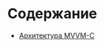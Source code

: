 # Содержание
- [Архитектура MVVM-C](https://github.com/Pimine/Pimine-Docs/blob/main/architecture.md)
